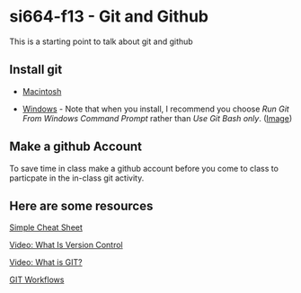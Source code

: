 si664-f13 - Git and Github
==========================

This is a starting point to talk about git and github 

Install git 
-----------

* [Macintosh](http://git-scm.com/download/mac)

* [Windows](http://msysgit.github.com/) - Note that when you install, 
  I recommend you choose *Run Git From Windows Command Prompt* rather
  than *Use Git Bash only*. 
  (<a href="00-images/01-windows-install.png" target="_blank">Image</a>)

Make a github Account
---------------------

To save time in class make a github account before you come to class to 
particpate in the in-class git activity.

Here are some resources
-----------------------

<a href="http://rogerdudler.github.com/git-guide/files/git_cheat_sheet.pdf" target="_new">Simple Cheat Sheet</a>

<a href="http://git-scm.com/video/what-is-version-control" target="_new">Video: What Is Version Control</a>

<a href="http://git-scm.com/video/what-is-git" target="_new">Video: What is GIT?</a>

<a href="http://git-scm.com/book/en/Distributed-Git-Distributed-Workflows" target="_new">GIT Workflows</a>


